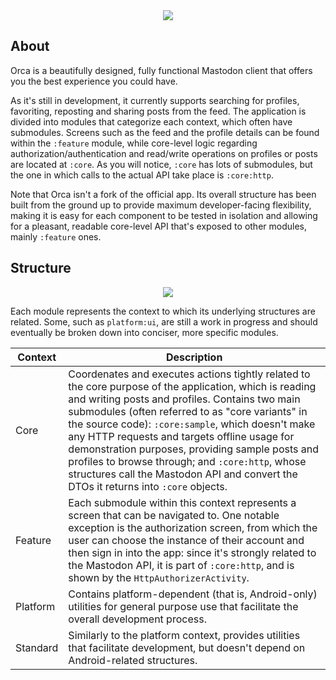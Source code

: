 <div align="center">
    <img src="https://github.com/jeanbarrossilva/Orca/assets/38408390/8f4a58e6-f67e-42af-95c4-b48c7f0ce341" />
</div>

## About

Orca is a beautifully designed, fully functional Mastodon client that offers you the best
experience you could have.

As it's still in development, it currently supports searching for profiles, favoriting, reposting and sharing posts from the feed. The application is divided into modules that categorize each context, which often have submodules. Screens such as the feed and the profile details can be found within the `:feature` module, while core-level logic regarding authorization/authentication and read/write operations on profiles or posts are located at `:core`. As you will notice, `:core` has lots of submodules, but the one in which calls to the actual API take place is `:core:http`.

Note that Orca isn't a fork of the official app. Its overall structure has been built from the ground up to provide maximum developer-facing flexibility, making it is easy for each component to be tested in isolation and allowing for a pleasant, readable core-level API that's exposed to other modules, mainly `:feature` ones.

## Structure

<div align="center">
    <img src="https://github.com/jeanbarrossilva/Orca/assets/38408390/f0aae76b-eb7f-438a-8539-184661b6a125" />
</div>

Each module represents the context to which its underlying structures are related. Some, such as `platform:ui`, are still a work in progress and should eventually be broken down into conciser, more specific modules.

| Context | Description
----------|------------
Core      | Coordenates and executes actions tightly related to the core purpose of the application, which is reading and writing posts and profiles. Contains two main submodules (often referred to as "core variants" in the source code): `:core:sample`, which doesn't make any HTTP requests and targets offline usage for demonstration purposes, providing sample posts and profiles to browse through; and `:core:http`, whose structures call the Mastodon API and convert the DTOs it returns into `:core` objects.
Feature   | Each submodule within this context represents a screen that can be navigated to. One notable exception is the authorization screen, from which the user can choose the instance of their account and then sign in into the app: since it's strongly related to the Mastodon API, it is part of `:core:http`, and is shown by the `HttpAuthorizerActivity`.
Platform  | Contains platform-dependent (that is, Android-only) utilities for general purpose use that facilitate the overall development process.
Standard  | Similarly to the platform context, provides utilities that facilitate development, but doesn't depend on Android-related structures.